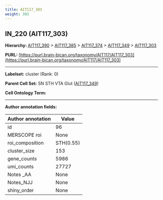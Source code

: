 ```yaml
---
title: AIT117_303
weight: 303
---
```

## IN_220 (AIT117_303)
<b>Hierarchy: </b>
[AIT117_390](../AIT117_390) >
[AIT117_385](../AIT117_385) >
[AIT117_374](../AIT117_374) >
[AIT117_349](../AIT117_349) >
[AIT117_303](../AIT117_303)

**PURL:** [https://purl.brain-bican.org/taxonomy/AIT117/AIT117_303](https://purl.brain-bican.org/taxonomy/AIT117/AIT117_303)

---


**Labelset:** cluster (Rank: 0)

**Parent Cell Set:** SN STH VTA Glut ([AIT117_349](../AIT117_349))



**Cell Ontology Term:** 

[MARKER GENES.]: #


---

[TRANSFERRED ANNOTATIONS.]: #


[AUTHOR ANNOTATION FIELDS.]: #


**Author annotation fields:**

| Author annotation | Value |
|-------------------|-------|
|id|96|
|MERSCOPE roi|None|
|roi_composition|STH(0.55) | SN-VTA(0.44)|
|cluster_size|153|
|gene_counts|5986|
|umi_counts|27727|
|Notes _AA|None|
|Notes_NJJ|None|
|shiny_order|None|
